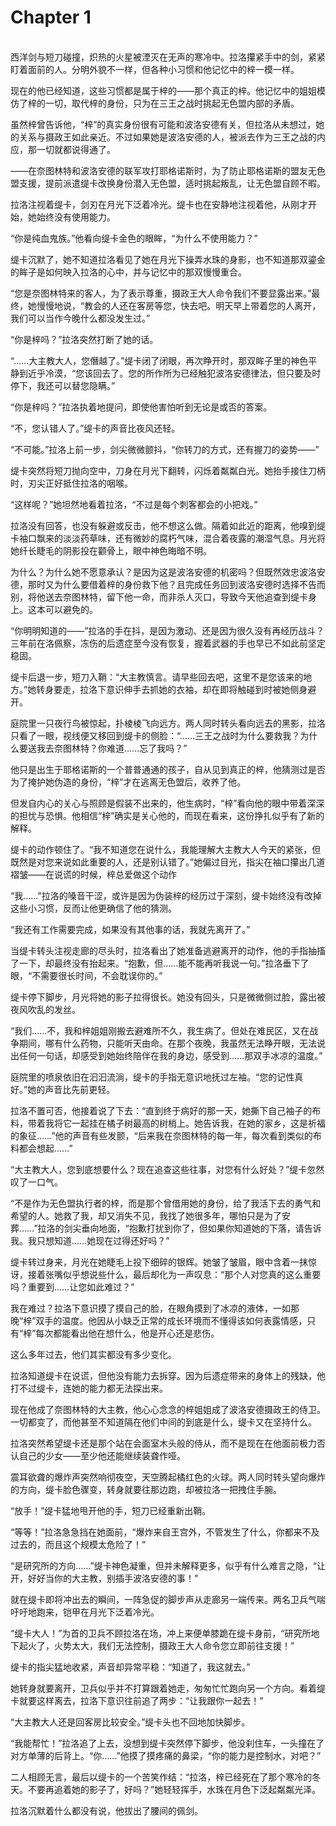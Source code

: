 # Chapter 1

<br>
西洋剑与短刀碰撞，炽热的火星被湮灭在无声的寒冷中。拉洛攥紧手中的剑，紧紧盯着面前的人。分明外貌不一样，但各种小习惯和他记忆中的梓一模一样。

现在的他已经知道，这些习惯都是属于梓的——那个真正的梓。他记忆中的姐姐模仿了梓的一切，取代梓的身份，只为在三王之战时挑起无色盟内部的矛盾。

虽然梓曾告诉他，“梓”的真实身份很有可能和波洛安德有关，但拉洛从未想过，她的关系与摄政王如此亲近。不过如果她是波洛安德的人，被派去作为三王之战的内应，那一切就都说得通了。

——在奈图林特和波洛安德的联军攻打耶格诺斯时，为了防止耶格诺斯的盟友无色盟支援，提前派遣缇卡改换身份潜入无色盟，适时挑起叛乱，让无色盟自顾不暇。

拉洛注视着缇卡，剑刃在月光下泛着冷光。缇卡也在安静地注视着他，从刚才开始，她始终没有使用能力。

“你是纯血鬼族。”他看向缇卡金色的眼眸，“为什么不使用能力？”

缇卡沉默了，她不知道拉洛看见了她在月光下操弄水珠的身影，也不知道那双鎏金的眸子是如何映入拉洛的心中，并与记忆中的那双慢慢重合。

“您是奈图林特来的客人，为了表示尊重，摄政王大人命令我们不要显露出来。”最终，她慢慢地说，“教会的人还在客房等您，快去吧。明天早上带着您的人离开，我们可以当作今晚什么都没发生过。”

“你是梓吗？”拉洛突然打断了她的话。

“……大主教大人，您僭越了。”缇卡闭了闭眼，再次睁开时，那双眸子里的神色平静到近乎冷漠，“您该回去了。您的所作所为已经触犯波洛安德律法，但只要及时停下，我还可以替您隐瞒。”

“你是梓吗？”拉洛执着地提问，即使他害怕听到无论是或否的答案。

“不，您认错人了。”缇卡的声音比夜风还轻。

“不可能。”拉洛上前一步，剑尖微微颤抖，“你转刀的方式，还有握刀的姿势——”

缇卡突然将短刀抛向空中，刀身在月光下翻转，闪烁着粼粼白光。她抬手接住刀柄时，刃尖正好抵住拉洛的咽喉。

“这样呢？”她坦然地看着拉洛，“不过是每个刺客都会的小把戏。”

拉洛没有回答，也没有躲避或反击，他不想这么做。隔着如此近的距离，他嗅到缇卡袖口飘来的淡淡药草味，还有微妙的腐朽气味，混合着夜露的潮湿气息。月光将她纤长睫毛的阴影投在颧骨上，眼中神色晦暗不明。

为什么？为什么她不愿意承认？是因为这是波洛安德的机密吗？但既然效忠波洛安德，那时又为什么要借着梓的身份救下他？且完成任务回到波洛安德时选择不告而别，将他送去奈图林特，留下他一命，而非杀人灭口，导致今天他追查到缇卡身上。这本可以避免的。

“你明明知道的——”拉洛的手在抖，是因为激动、还是因为很久没有再经历战斗？三年前在洛佩察，冻伤的后遗症至今没有恢复，握着武器的手也早已不如此前坚定稳固。

缇卡后退一步，短刀入鞘：“大主教慎言。请早些回去吧，这里不是您该来的地方。”她转身要走，拉洛下意识伸手去抓她的衣袖，却在即将触碰到时被她侧身避开。

庭院里一只夜行鸟被惊起，扑棱棱飞向远方。两人同时转头看向远去的黑影，拉洛只看了一眼，视线便又移回到缇卡的侧脸：“……三王之战时为什么要救我？为什么要送我去奈图林特？你难道……忘了我吗？”

他只是出生于耶格诺斯的一个普普通通的孩子，自从见到真正的梓，他猜测过是否为了掩护她伪造的身份，“梓”才在逃离无色盟后，收养了他。

但发自内心的关心与照顾是假装不出来的，他生病时，“梓”看向他的眼中带着深深的担忧与恐惧。他相信“梓”确实是关心他的，而现在看来，这份挣扎似乎有了新的解释。

缇卡的动作顿住了。“我不知道您在说什么，我能理解大主教大人今天的紧张，但既然是对您来说如此重要的人，还是别认错了。”她偏过目光，指尖在袖口攥出几道褶皱——在说谎的时候，梓总爱做这个动作

“我……”拉洛的嗓音干涩，或许是因为伪装梓的经历过于深刻，缇卡始终没有改掉这些小习惯，反而让他更确信了他的猜测。

“我还有工作需要完成，如果没有其他事的话，我就先离开了。”

当缇卡转头注视走廊的尽头时，拉洛看出了她准备逃避离开的动作，他的手指抽搐了一下，却最终没有抬起来。“抱歉，但……能不能再听我说一句。”拉洛垂下了眼，“不需要很长时间，不会耽误你的。”

缇卡停下脚步，月光将她的影子拉得很长。她没有回头，只是微微侧过脸，露出被夜风吹乱的发丝。

“我们……不，我和梓姐姐刚搬去避难所不久，我生病了。但处在难民区，又在战争期间，哪有什么药物，只能听天由命。在那个夜晚，我虽然无法睁开眼，无法说出任何一句话，却感受到她始终陪伴在我的身边，感受到……那双手冰凉的温度。”

庭院里的喷泉依旧在汩汩流淌，缇卡的手指无意识地抚过左袖。“您的记性真好。”她的声音比先前更轻。

拉洛不置可否，他接着说了下去：“直到终于病好的那一天，她撕下自己袖子的布料，带着我将它一起挂在橘子树最高的树梢上。她告诉我，在她的家乡，这是祈福的象征……”他的声音有些发颤，“后来我在奈图林特的每一年，每次看到类似的布料都会想起……”

“大主教大人，您到底想要什么？现在追查这些往事，对您有什么好处？”缇卡忽然叹了一口气。

“不是作为无色盟执行者的梓，而是那个曾借用她的身份，给了我活下去的勇气和希望的人。她救了我，却又消失不见，我找了她很多年，哪怕只是为了安葬……”拉洛的剑尖垂向地面，“抱歉打扰到你了，但如果你知道她的下落，请告诉我。我只想知道……她现在过得还好吗？”

缇卡转过身来，月光在她睫毛上投下细碎的银辉。她皱了皱眉，眼中含着一抹惊讶，接着张嘴似乎想说些什么，最后却化为一声叹息：“那个人对您真的这么重要吗？重要到……让您如此难过？”

我在难过？拉洛下意识摸了摸自己的脸，在眼角摸到了冰凉的液体，一如那晚“梓”双手的温度。他因从小缺乏正常的成长环境而不懂得该如何表露情感，只有“梓”每次都能看出他在想什么，他是开心还是悲伤。

这么多年过去，他们其实都没有多少变化。

拉洛知道缇卡在说谎，但他没有能力去拆穿。因为后遗症带来的身体上的残缺，他打不过缇卡，连她的能力都无法探出来。

现在他成了奈图林特的大主教，他心心念念的梓姐姐成了波洛安德摄政王的侍卫。一切都变了，而他甚至不知道隔在他们中间的到底是什么，缇卡又在坚持什么。

拉洛突然希望缇卡还是那个站在会面室木头般的侍从，而不是现在在他面前极力否认自己的少女——至少他还能继续装聋作哑。

震耳欲聋的爆炸声突然响彻夜空，天空腾起橘红色的火球。两人同时转头望向爆炸的方向，缇卡脸色骤变，转身就要往那边跑，却被拉洛一把拽住手腕。

“放手！”缇卡猛地甩开他的手，短刀已经重新出鞘。

“等等！”拉洛急急挡在她面前，“爆炸来自王宫外，不管发生了什么，你都来不及过去的，而且这个规模太危险了！”

“是研究所的方向……”缇卡神色凝重，但并未解释更多，似乎有什么难言之隐，“让开，好好当你的大主教，别插手波洛安德的事！”

就在缇卡即将冲出去的瞬间，一阵急促的脚步声从走廊另一端传来。两名卫兵气喘吁吁地跑来，铠甲在月光下泛着冷光。

“缇卡大人！”为首的卫兵不顾拉洛在场，冲上来便单膝跪在缇卡身前，“研究所地下起火了，火势太大，我们无法控制，摄政王大人命令您立即前往支援！”

缇卡的指尖猛地收紧，声音却异常平稳：“知道了，我这就去。”

她转身就要离开，卫兵似乎并不打算跟着她走，匆匆忙忙跑向另一个方向。看着缇卡就要这样离去，拉洛下意识往前追了两步：“让我跟你一起去！”

“大主教大人还是回客房比较安全。”缇卡头也不回地加快脚步。

“我能帮忙！”拉洛追了上去，没想到缇卡突然停下脚步，他没刹住车，一头撞在了对方单薄的后背上。“你……”他摸了摸疼痛的鼻梁，“你的能力是控制水，对吧？”

二人相顾无言，最后以缇卡的一个苦笑作结：“拉洛，梓已经死在了那个寒冷的冬天。不要再追着她的影子了，好吗？”她轻轻挥手，水珠在月色下泛起粼粼光泽。

拉洛沉默着什么都没有说，他拔出了腰间的佩剑。
